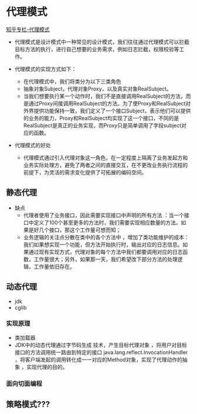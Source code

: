 # **代理模式**

<a href="https://zhuanlan.zhihu.com/p/32715893">知乎专栏-代理模式</a>

- 代理模式是设计模式中一种常见的设计模式，我们往往通过代理模式可以拦截目标方法的执行，进行自己想要的业务需求，例如日志拦截，权限校验等工作。
- 代理模式的实现方式如下：
    - 在代理模式中，我们将类分为以下三类角色
    - 抽象对象Subject，代理对象Proxy，以及真实对象RealSubject。
    - 当我们想要执行某一个动作时，我们不是直接调用RealSubject的方法，而是通过Proxy间接调用RealSubject的方法。为了使Proxy和RealSubject对外界提供功能保持一致，我们定义了一个接口Subject，表示他们可以提供的业务的能力，Proxy和RealSubject均实现了这一个接口，不同的是RealSubject是真正的业务实现，而Proxy只是简单调用了字段subject对应的函数。

- 代理模式的好处
    - 代理模式通过引入代理对象这一角色，在一定程度上隔离了业务发起方和业务实际处理方，避免了两者之间的直接交互，在不更改业务执行流程的前提下，为灵活的需求变化提供了可拓展的编码空间。

## 静态代理

- 缺点
    - 代理者使用了业务接口，因此需要实现接口中声明的所有方法 ：当一个接口中定义了100个甚至更多的方法时，我们需要实现相应数量的方法。如果是好几个接口，那这个工作量可想而知；
    - 业务逻辑的关注点分散在类中的各个方法中 ，增加了类功能维护的成本：我们如果想实现一个功能，但方法开始执行时，输出对应的日志信息。如果通过现有实现方式，代理对象的每个方法中我们都要调用对应的日志函数，工作量很大；另外，如果那一天，我们希望改下部分方法的处理逻辑，工作量依旧存在。
    
## 动态代理

- jdk
- cglib

### 实现原理

- 类加载器
- JDK中的动态代理通过字节码生成 技术，产生目标代理对象 ，将用户对目标接口的方法调用统一路由到特定的接口 java.lang.reflect.InvocationHandler ，将客户端发起的调用转化成一一对应的Method对象，实现了代理动作的抽象 ，实现代理的目的。

### 面向切面编程

## 策略模式???


